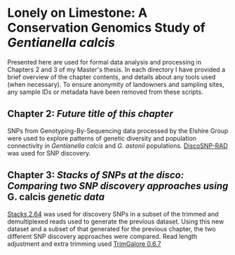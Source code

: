 # Lonely on Limestone: A Conservation Genomics Study of _Gentianella calcis_

Presented here are used for formal data analysis and processing in Chapters 2 and 3 of my Master's thesis. In each directory I have provided a brief overview of the chapter contents, and details about any tools used (when necessary). To ensure anonymity of landowners and sampling sites, any sample IDs or metadata have been removed from these scripts.

## Chapter 2: _Future title of this chapter_
SNPs from Genotyping-By-Sequencing data processed by the Elshire Group were used to explore patterns of genetic diversity and population connectivity in _Gentianella calcis_ and _G. astonii_ populations. [DiscoSNP-RAD](https://github.com/GATB/DiscoSnp) was used for SNP discovery.

## Chapter 3: _Stacks of SNPs at the disco: Comparing two SNP discovery approaches using_ G. calcis _genetic data_  
[Stacks 2.64](https://catchenlab.life.illinois.edu/stacks/) was used for discovery SNPs in a subset of the trimmed and demultiplexed reads used to generate the previous dataset. Using this new dataset and a subset of that generated for the previous chapter, the two different SNP discovery approaches were compared. Read length adjustment and extra trimming used [TrimGalore 0.6.7](https://github.com/FelixKrueger/TrimGalore) 
